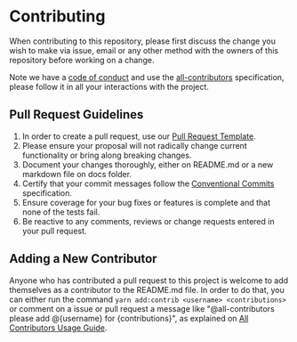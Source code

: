 # **Contributing**

When contributing to this repository, please first discuss the change you wish to make via issue, email or any other method with the owners of this repository before working on a change. 

Note we have a [code of conduct](https://github.com/vinirossa/node-boilerplate/blob/main/CODE_OF_CONDUCT.md) and use the [all-contributors](https://allcontributors.org) specification, please follow it in all your interactions with the project.


## Pull Request Guidelines

1. In order to create a pull request, use our [Pull Request Template](https://github.com/vinirossa/node-boilerplate/blob/main/.github/PULL_REQUEST_TEMPLATE.md).
2. Please ensure your proposal will not radically change current functionality or bring along breaking changes.
3. Document your changes thoroughly, either on README.md or a new markdown file on docs folder.
4. Certify that your commit messages follow the [Conventional Commits](https://www.conventionalcommits.org/en/v1.0.0/) specification.
5. Ensure coverage for your bug fixes or features is complete and that none of the tests fail.
6. Be reactive to any comments, reviews or change requests entered in your pull request.

## Adding a New Contributor

Anyone who has contributed a pull request to this project is welcome to add themselves as a contributor to the README.md file. In order to do that, you can either run the command ```yarn add:contrib <username> <contributions>``` or comment on a issue or pull request a message like "@all-contributors please add @{username} for {contributions}", as explained on [All Contributors Usage Guide](https://allcontributors.org/docs/en/bot/usage).
